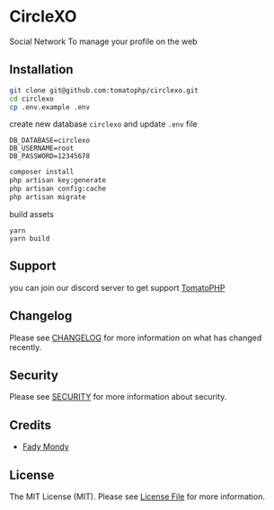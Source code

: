 # CircleXO

Social Network To manage your profile on the web

## Installation

```bash
git clone git@github.com:tomatophp/circlexo.git
cd circlexo
cp .env.example .env
```
create new database `circlexo` and update `.env` file

```dotenv
DB_DATABASE=circlexo
DB_USERNAME=root
DB_PASSWORD=12345678
```

```bash
composer install
php artisan key:generate
php artisan config:cache
php artisan migrate
```

build assets

```
yarn
yarn build
```

## Support

you can join our discord server to get support [TomatoPHP](https://discord.gg/VZc8nBJ3ZU)

## Changelog

Please see [CHANGELOG](CHANGELOG.md) for more information on what has changed recently.

## Security

Please see [SECURITY](SECURITY.md) for more information about security.

## Credits

- [Fady Mondy](https://www.github.com/3x1io)

## License

The MIT License (MIT). Please see [License File](LICENSE.md) for more information.
